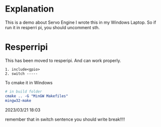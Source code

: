 # Explanation

This is a demo about Servo Engine
I wrote this in my Windows Laptop.
So if run it in resperri pi, you should uncomment sth.

# Resperripi
This has been moved to resperipi. And can work properly.

~~~text
1. include<gpio>
2. switch -----
~~~

To cmake it in Windows

~~~cmake
# in build folder
cmake .. -G "MinGW Makefiles"
mingw32-make
~~~

2023/03/21 18:03

remember that in switch sentence you should write break!!!!
